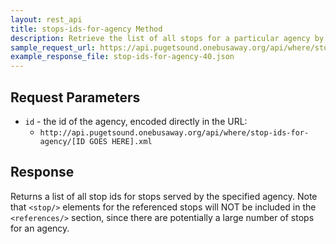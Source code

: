 ```yaml
---
layout: rest_api
title: stops-ids-for-agency Method
description: Retrieve the list of all stops for a particular agency by id.
sample_request_url: https://api.pugetsound.onebusaway.org/api/where/stop-ids-for-agency/40.json?key=TEST
example_response_file: stop-ids-for-agency-40.json
---
```


## Request Parameters

* `id` - the id of the agency, encoded directly in the URL:
    * `http://api.pugetsound.onebusaway.org/api/where/stop-ids-for-agency/[ID GOES HERE].xml`

## Response

Returns a list of all stop ids for stops served by the specified agency.  Note that `<stop/>` elements for the referenced stops will NOT be included in the `<references/>` section, since there are potentially a large number of stops for an agency.